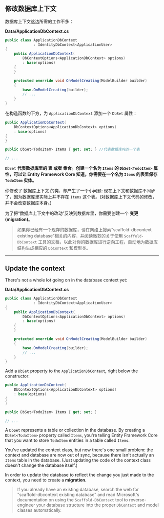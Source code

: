 ## 修改数据库上下文

数据库上下文这边所需的工作不多：

**Data/ApplicationDbContext.cs**

```csharp
public class ApplicationDbContext 
             : IdentityDbContext<ApplicationUser>
{
    public ApplicationDbContext(
        DbContextOptions<ApplicationDbContext> options)
        : base(options)
    {
    }

    protected override void OnModelCreating(ModelBuilder builder)
    {
        base.OnModelCreating(builder);
        // ...
    }
}
```

在构造函数的下方，为 `ApplicationDbContext` 添加一个 `DbSet` 属性：

```csharp
public ApplicationDbContext(
    DbContextOptions<ApplicationDbContext> options)
    : base(options)
{
}

public DbSet<TodoItem> Items { get; set; } //代表数据库内的一个表

// ...
```

`DbSet` **代表数据库里的 表 或者 集合。创建一个名为 `Items` 的 `DbSet<TodoItem>` 属性，可以让 Entity Framework Core 知道，你需要在一个名为 `Items` 的表里保存 `TodoItem` 实体。**

你修改了 数据库上下文 的类，却产生了一个小问题: 现在上下文和数据库不同步了，因为数据库里实际上并不存在 `Items` 这个表。(对数据库上下文代码的修改，并不会改变数据库本身。)

为了把“数据库上下文中的改动”反映到数据库里，你需要创建一个 **变更(migration)**。

> 如果你已经有一个现存的数据库，请在网络上搜索“scaffold-dbcontext existing database”相关的内容，并阅读微软的关于使用 `Scaffold-DbContext` 工具的文档，以此对你的数据库进行逆向工程，自动地为数据库结构生成相应的 `DbContext` 和模型类。

---

## Update the context

There's not a whole lot going on in the database context yet:

**Data/ApplicationDbContext.cs**

```csharp
public class ApplicationDbContext 
             : IdentityDbContext<ApplicationUser>
{
    public ApplicationDbContext(
        DbContextOptions<ApplicationDbContext> options)
        : base(options)
    {
    }

    protected override void OnModelCreating(ModelBuilder builder)
    {
        base.OnModelCreating(builder);
        // ...
    }
}
```

Add a `DbSet` property to the `ApplicationDbContext`, right below the constructor:

```csharp
public ApplicationDbContext(
    DbContextOptions<ApplicationDbContext> options)
    : base(options)
{
}

public DbSet<TodoItem> Items { get; set; }

// ...
```

A `DbSet` represents a table or collection in the database. By creating a `DbSet<TodoItem>` property called `Items`, you're telling Entity Framework Core that you want to store `TodoItem` entities in a table called `Items`.

You've updated the context class, but now there's one small problem: the context and database are now out of sync, because there isn't actually an `Items` table in the database. (Just updating the code of the context class doesn't change the database itself.)

In order to update the database to reflect the change you just made to the context, you need to create a **migration**.

> If you already have an existing database, search the web for "scaffold-dbcontext existing database" and read Microsoft's documentation on using the `Scaffold-DbContext` tool to reverse-engineer your database structure into the proper `DbContext` and model classes automatically.
